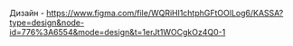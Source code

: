 Дизайн - https://www.figma.com/file/WQRiHl1chtphGFtOOlLog6/KASSA?type=design&node-id=776%3A6554&mode=design&t=1erJt1WOCgkOz4Q0-1
